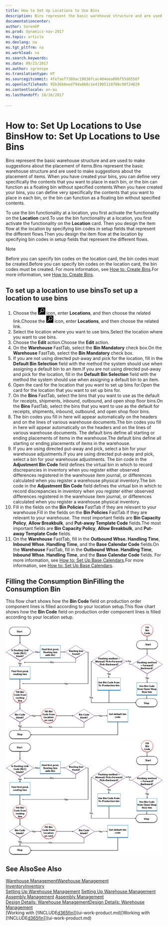 ```yaml
---
title: How to Set Up Locations to Use Bins
description: Bins represent the basic warehouse structure and are used to make suggestions about the placement of items. When you have created your bins, you can define very specifically the contents that you want to place in each bin, or the bin can function as a floating bin without specified contents.
documentationcenter: 
author: SorenGP
ms.prod: dynamics-nav-2017
ms.topic: article
ms.devlang: na
ms.tgt_pltfrm: na
ms.workload: na
ms.search.keywords: 
ms.date: 09/23/2017
ms.author: sgroespe
ms.translationtype: HT
ms.sourcegitcommit: 4fefaef7380ac10836fcac404eea006f55d8556f
ms.openlocfilehash: 95b36b6eed79da868c1e41905110788c90f24829
ms.contentlocale: en-au
ms.lasthandoff: 10/16/2017

---
```

# <a name="how-to-set-up-locations-to-use-bins"></a><span data-ttu-id="350a5-104">How to: Set Up Locations to Use Bins</span><span class="sxs-lookup"><span data-stu-id="350a5-104">How to: Set Up Locations to Use Bins</span></span>
<span data-ttu-id="350a5-105">Bins represent the basic warehouse structure and are used to make suggestions about the placement of items.</span><span class="sxs-lookup"><span data-stu-id="350a5-105">Bins represent the basic warehouse structure and are used to make suggestions about the placement of items.</span></span> <span data-ttu-id="350a5-106">When you have created your bins, you can define very specifically the contents that you want to place in each bin, or the bin can function as a floating bin without specified contents.</span><span class="sxs-lookup"><span data-stu-id="350a5-106">When you have created your bins, you can define very specifically the contents that you want to place in each bin, or the bin can function as a floating bin without specified contents.</span></span>  

<span data-ttu-id="350a5-107">To use the bin functionality at a location, you first activate the functionality on the **Location** card.</span><span class="sxs-lookup"><span data-stu-id="350a5-107">To use the bin functionality at a location, you first activate the functionality on the **Location** card.</span></span> <span data-ttu-id="350a5-108">Then you design the item flow at the location by specifying bin codes in setup fields that represent the different flows.</span><span class="sxs-lookup"><span data-stu-id="350a5-108">Then you design the item flow at the location by specifying bin codes in setup fields that represent the different flows.</span></span>  

> [!NOTE]  
>  <span data-ttu-id="350a5-109">Before you can specify bin codes on the location card, the bin codes must be created.</span><span class="sxs-lookup"><span data-stu-id="350a5-109">Before you can specify bin codes on the location card, the bin codes must be created.</span></span> <span data-ttu-id="350a5-110">For more information, see [How to: Create Bins](warehouse-how-to-create-individual-bins.md).</span><span class="sxs-lookup"><span data-stu-id="350a5-110">For more information, see [How to: Create Bins](warehouse-how-to-create-individual-bins.md).</span></span>  

## <a name="to-set-up-a-location-to-use-bins"></a><span data-ttu-id="350a5-111">To set up a location to use bins</span><span class="sxs-lookup"><span data-stu-id="350a5-111">To set up a location to use bins</span></span>  
1.  <span data-ttu-id="350a5-112">Choose the ![Search for Page or Report](media/ui-search/search_small.png "Search for Page or Report icon") icon, enter **Locations**, and then choose the related link.</span><span class="sxs-lookup"><span data-stu-id="350a5-112">Choose the ![Search for Page or Report](media/ui-search/search_small.png "Search for Page or Report icon") icon, enter **Locations**, and then choose the related link.</span></span>  
2.  <span data-ttu-id="350a5-113">Select the location where you want to use bins.</span><span class="sxs-lookup"><span data-stu-id="350a5-113">Select the location where you want to use bins.</span></span>  
3.  <span data-ttu-id="350a5-114">Choose the **Edit** action.</span><span class="sxs-lookup"><span data-stu-id="350a5-114">Choose the **Edit** action.</span></span>  
4.  <span data-ttu-id="350a5-115">On the **Warehouse** FastTab, select the **Bin Mandatory** check box.</span><span class="sxs-lookup"><span data-stu-id="350a5-115">On the **Warehouse** FastTab, select the **Bin Mandatory** check box.</span></span>  
5.  <span data-ttu-id="350a5-116">If you are not using directed put-away and pick for the location, fill in the **Default Bin Selection** field with the method the system should use when assigning a default bin to an item.</span><span class="sxs-lookup"><span data-stu-id="350a5-116">If you are not using directed put-away and pick for the location, fill in the **Default Bin Selection** field with the method the system should use when assigning a default bin to an item.</span></span>  
6.  <span data-ttu-id="350a5-117">Open the card for the location that you want to set up bins for.</span><span class="sxs-lookup"><span data-stu-id="350a5-117">Open the card for the location that you want to set up bins for.</span></span>
7.  <span data-ttu-id="350a5-118">On the **Bins** FastTab, select the bins that you want to use as the default for receipts, shipments, inbound, outbound, and open shop floor bins.</span><span class="sxs-lookup"><span data-stu-id="350a5-118">On the **Bins** FastTab, select the bins that you want to use as the default for receipts, shipments, inbound, outbound, and open shop floor bins.</span></span>  
8.  <span data-ttu-id="350a5-119">The bin codes you fill in here will appear automatically on the headers and on the lines of various warehouse documents.</span><span class="sxs-lookup"><span data-stu-id="350a5-119">The bin codes you fill in here will appear automatically on the headers and on the lines of various warehouse documents.</span></span> <span data-ttu-id="350a5-120">The default bins define all starting or ending placements of items in the warehouse.</span><span class="sxs-lookup"><span data-stu-id="350a5-120">The default bins define all starting or ending placements of items in the warehouse.</span></span>  
9.  <span data-ttu-id="350a5-121">If you are using directed put-away and pick, select a bin for your warehouse adjustments.</span><span class="sxs-lookup"><span data-stu-id="350a5-121">If you are using directed put-away and pick, select a bin for your warehouse adjustments.</span></span> <span data-ttu-id="350a5-122">The bin code in the **Adjustment Bin Code** field defines the virtual bin in which to record discrepancies in inventory when you register either observed differences registered in the warehouse item journal, or differences calculated when you register a warehouse physical inventory.</span><span class="sxs-lookup"><span data-stu-id="350a5-122">The bin code in the **Adjustment Bin Code** field defines the virtual bin in which to record discrepancies in inventory when you register either observed differences registered in the warehouse item journal, or differences calculated when you register a warehouse physical inventory.</span></span>  
10. <span data-ttu-id="350a5-123">Fill in the fields on the **Bin Policies** FastTab if they are relevant to your warehouse.</span><span class="sxs-lookup"><span data-stu-id="350a5-123">Fill in the fields on the **Bin Policies** FastTab if they are relevant to your warehouse.</span></span> <span data-ttu-id="350a5-124">The most important fields are **Bin Capacity Policy**, **Allow Breakbulk**, and **Put-away Template Code** fields.</span><span class="sxs-lookup"><span data-stu-id="350a5-124">The most important fields are **Bin Capacity Policy**, **Allow Breakbulk**, and **Put-away Template Code** fields.</span></span>  
11. <span data-ttu-id="350a5-125">On the **Warehouse** FastTab, fill in the **Outbound Whse. Handling Time**, **Inbound Whse. Handling Time**, and the **Base Calendar Code** fields.</span><span class="sxs-lookup"><span data-stu-id="350a5-125">On the **Warehouse** FastTab, fill in the **Outbound Whse. Handling Time**, **Inbound Whse. Handling Time**, and the **Base Calendar Code** fields.</span></span> <span data-ttu-id="350a5-126">For more information, see [How to: Set Up Base Calendars](across-how-to-assign-base-calendars.md).</span><span class="sxs-lookup"><span data-stu-id="350a5-126">For more information, see [How to: Set Up Base Calendars](across-how-to-assign-base-calendars.md).</span></span>

## <a name="filling-the-consumption-bin"></a><span data-ttu-id="350a5-127">Filling the Consumption Bin</span><span class="sxs-lookup"><span data-stu-id="350a5-127">Filling the Consumption Bin</span></span>
<span data-ttu-id="350a5-128">This flow chart shows how the **Bin Code** field on production order component lines is filled according to your location setup.</span><span class="sxs-lookup"><span data-stu-id="350a5-128">This flow chart shows how the **Bin Code** field on production order component lines is filled according to your location setup.</span></span>

<span data-ttu-id="350a5-129">![Bin flow chart](media/binflow.png "BinFlow")</span><span class="sxs-lookup"><span data-stu-id="350a5-129">![Bin flow chart](media/binflow.png "BinFlow")</span></span>  

## <a name="see-also"></a><span data-ttu-id="350a5-130">See Also</span><span class="sxs-lookup"><span data-stu-id="350a5-130">See Also</span></span>
[<span data-ttu-id="350a5-131">Warehouse Management</span><span class="sxs-lookup"><span data-stu-id="350a5-131">Warehouse Management</span></span>](warehouse-manage-warehouse.md)  
[<span data-ttu-id="350a5-132">Inventory</span><span class="sxs-lookup"><span data-stu-id="350a5-132">Inventory</span></span>](inventory-manage-inventory.md)  
<span data-ttu-id="350a5-133">[Setting Up Warehouse Management](warehouse-setup-warehouse.md)   </span><span class="sxs-lookup"><span data-stu-id="350a5-133">[Setting Up Warehouse Management](warehouse-setup-warehouse.md)   </span></span>  
<span data-ttu-id="350a5-134">[Assembly Management](assembly-assemble-items.md)  </span><span class="sxs-lookup"><span data-stu-id="350a5-134">[Assembly Management](assembly-assemble-items.md)  </span></span>  
[<span data-ttu-id="350a5-135">Design Details: Warehouse Management</span><span class="sxs-lookup"><span data-stu-id="350a5-135">Design Details: Warehouse Management</span></span>](design-details-warehouse-management.md)  
<span data-ttu-id="350a5-136">[Working with [!INCLUDE[d365fin](includes/d365fin_md.md)]](ui-work-product.md)</span><span class="sxs-lookup"><span data-stu-id="350a5-136">[Working with [!INCLUDE[d365fin](includes/d365fin_md.md)]](ui-work-product.md)</span></span>

